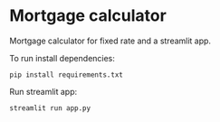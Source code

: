 # Mortgage calculator

Mortgage calculator for fixed rate and a streamlit app.

To run install dependencies:

```
pip install requirements.txt
```

Run streamlit app:

```
streamlit run app.py
```
